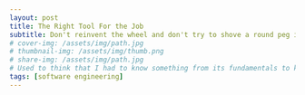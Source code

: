 ```yaml
---
layout: post
title: The Right Tool For the Job
subtitle: Don't reinvent the wheel and don't try to shove a round peg into a square hole.
# cover-img: /assets/img/path.jpg
# thumbnail-img: /assets/img/thumb.png
# share-img: /assets/img/path.jpg
# Used to think that I had to know something from its fundamentals to know something at all.
tags: [software engineering]
---
```


